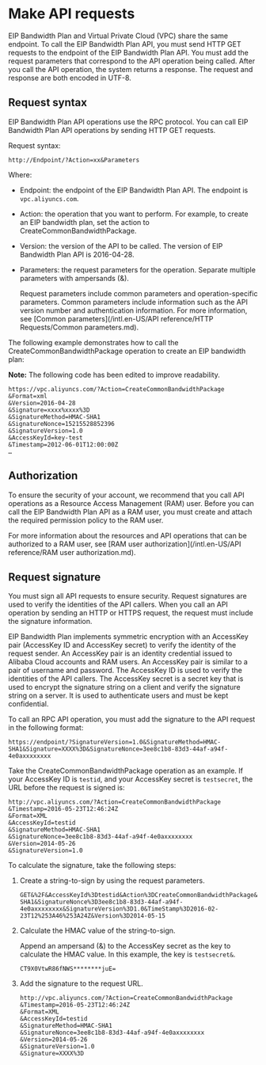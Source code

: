 # Make API requests

EIP Bandwidth Plan and Virtual Private Cloud \(VPC\) share the same endpoint. To call the EIP Bandwidth Plan API, you must send HTTP GET requests to the endpoint of the EIP Bandwidth Plan API. You must add the request parameters that correspond to the API operation being called. After you call the API operation, the system returns a response. The request and response are both encoded in UTF-8.

## Request syntax

EIP Bandwidth Plan API operations use the RPC protocol. You can call EIP Bandwidth Plan API operations by sending HTTP GET requests.

Request syntax:

```
http://Endpoint/?Action=xx&Parameters
```

Where:

-   Endpoint: the endpoint of the EIP Bandwidth Plan API. The endpoint is `vpc.aliyuncs.com`.
-   Action: the operation that you want to perform. For example, to create an EIP bandwidth plan, set the action to CreateCommonBandwidthPackage.
-   Version: the version of the API to be called. The version of EIP Bandwidth Plan API is 2016-04-28.
-   Parameters: the request parameters for the operation. Separate multiple parameters with ampersands \(&\).

    Request parameters include common parameters and operation-specific parameters. Common parameters include information such as the API version number and authentication information. For more information, see [Common parameters](/intl.en-US/API reference/HTTP Requests/Common parameters.md).


The following example demonstrates how to call the CreateCommonBandwidthPackage operation to create an EIP bandwidth plan:

**Note:** The following code has been edited to improve readability.

```
https://vpc.aliyuncs.com/?Action=CreateCommonBandwidthPackage
&Format=xml
&Version=2016-04-28
&Signature=xxxx%xxxx%3D
&SignatureMethod=HMAC-SHA1
&SignatureNonce=15215528852396
&SignatureVersion=1.0
&AccessKeyId=key-test
&Timestamp=2012-06-01T12:00:00Z
…
```

## Authorization

To ensure the security of your account, we recommend that you call API operations as a Resource Access Management \(RAM\) user. Before you can call the EIP Bandwidth Plan API as a RAM user, you must create and attach the required permission policy to the RAM user.

For more information about the resources and API operations that can be authorized to a RAM user, see [RAM user authorization](/intl.en-US/API reference/RAM user authorization.md).

## Request signature

You must sign all API requests to ensure security. Request signatures are used to verify the identities of the API callers. When you call an API operation by sending an HTTP or HTTPS request, the request must include the signature information.

EIP Bandwidth Plan implements symmetric encryption with an AccessKey pair \(AccessKey ID and AccessKey secret\) to verify the identity of the request sender. An AccessKey pair is an identity credential issued to Alibaba Cloud accounts and RAM users. An AccessKey pair is similar to a pair of username and password. The AccessKey ID is used to verify the identities of the API callers. The AccessKey secret is a secret key that is used to encrypt the signature string on a client and verify the signature string on a server. It is used to authenticate users and must be kept confidential.

To call an RPC API operation, you must add the signature to the API request in the following format:

`https://endpoint/?SignatureVersion=1.0&SignatureMethod=HMAC-SHA1&Signature=XXXX%3D&SignatureNonce=3ee8c1b8-83d3-44af-a94f-4e0axxxxxxxx`

Take the CreateCommonBandwidthPackage operation as an example. If your AccessKey ID is `testid`, and your AccessKey secret is `testsecret`, the URL before the request is signed is:

```
http://vpc.aliyuncs.com/?Action=CreateCommonBandwidthPackage
&Timestamp=2016-05-23T12:46:24Z
&Format=XML
&AccessKeyId=testid
&SignatureMethod=HMAC-SHA1
&SignatureNonce=3ee8c1b8-83d3-44af-a94f-4e0axxxxxxxx
&Version=2014-05-26
&SignatureVersion=1.0
```

To calculate the signature, take the following steps:

1.  Create a string-to-sign by using the request parameters.

    ```
    GET&%2F&AccessKeyId%3Dtestid&Action%3DCreateCommonBandwidthPackage&Format%3DXML&SignatureMethod%3DHMAC-SHA1&SignatureNonce%3D3ee8c1b8-83d3-44af-a94f-4e0axxxxxxxx&SignatureVersion%3D1.0&TimeStamp%3D2016-02-23T12%253A46%253A24Z&Version%3D2014-05-15
    ```

2.  Calculate the HMAC value of the string-to-sign.

    Append an ampersand \(&\) to the AccessKey secret as the key to calculate the HMAC value. In this example, the key is `testsecret&`.

    ```
    CT9X0VtwR86fNWS********juE=
    ```

3.  Add the signature to the request URL.

    ```
    http://vpc.aliyuncs.com/?Action=CreateCommonBandwidthPackage
    &Timestamp=2016-05-23T12:46:24Z
    &Format=XML
    &AccessKeyId=testid
    &SignatureMethod=HMAC-SHA1
    &SignatureNonce=3ee8c1b8-83d3-44af-a94f-4e0axxxxxxxx
    &Version=2014-05-26
    &SignatureVersion=1.0
    &Signature=XXXX%3D
    ```


